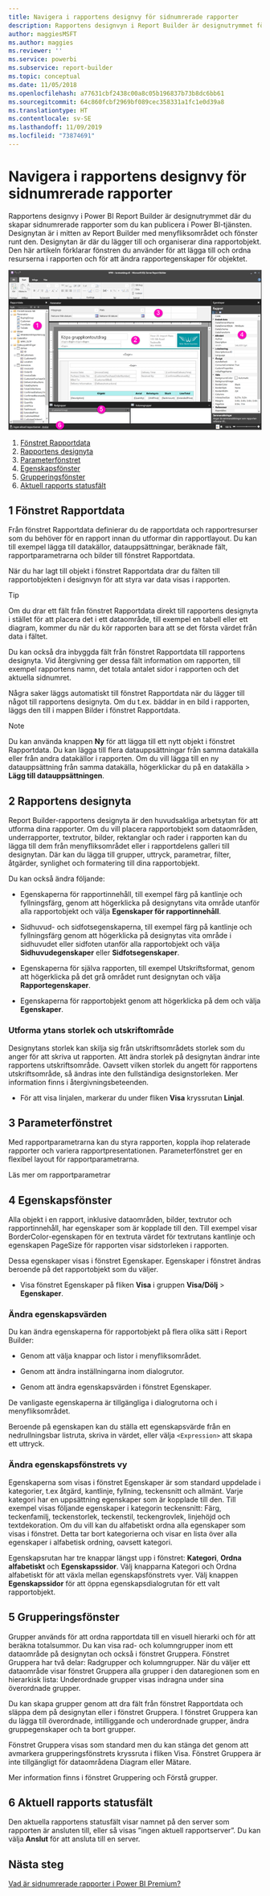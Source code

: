 ```yaml
---
title: Navigera i rapportens designvy för sidnumrerade rapporter
description: Rapportens designvyn i Report Builder är designutrymmet för att skapa sidnumrerade rapporter som du kan publicera i Power BI-tjänsten.
author: maggiesMSFT
ms.author: maggies
ms.reviewer: ''
ms.service: powerbi
ms.subservice: report-builder
ms.topic: conceptual
ms.date: 11/05/2018
ms.openlocfilehash: a77631cbf2438c00a8c05b196837b73b8dc6bb61
ms.sourcegitcommit: 64c860fcbf2969bf089cec358331a1fc1e0d39a8
ms.translationtype: HT
ms.contentlocale: sv-SE
ms.lasthandoff: 11/09/2019
ms.locfileid: "73874691"
---
```

# <a name="getting-around-in-report-design-view-for-paginated-reports"></a>Navigera i rapportens designvy för sidnumrerade rapporter

Rapportens designvy i Power BI Report Builder är designutrymmet där du skapar sidnumrerade rapporter som du kan publicera i Power BI-tjänsten. Designytan är i mitten av Report Builder med menyfliksområdet och fönster runt den. Designytan är där du lägger till och organiserar dina rapportobjekt. Den här artikeln förklarar fönstren du använder för att lägga till och ordna resurserna i rapporten och för att ändra rapportegenskaper för objektet.  

![Rapportens designvyn i Report Builder](media/paginated-reports-report-design-view/power-bi-paginated-report-design-view.png)

1. [Fönstret Rapportdata](#1-report-data-pane) 
2. [Rapportens designyta](#2-report-design-surface)  
3. [Parameterfönstret](#3-parameters-pane) 
4. [Egenskapsfönster](#4-properties-pane) 
5. [Grupperingsfönster](#5-grouping-pane) 
6. [Aktuell rapports statusfält](#6-current-report-status-bar)  
  
## <a name="1-report-data-pane"></a>1 Fönstret Rapportdata  
 Från fönstret Rapportdata definierar du de rapportdata och rapportresurser som du behöver för en rapport innan du utformar din rapportlayout. Du kan till exempel lägga till datakällor, datauppsättningar, beräknade fält, rapportparametrarna och bilder till fönstret Rapportdata.  
  
 När du har lagt till objekt i fönstret Rapportdata drar du fälten till rapportobjekten i designvyn för att styra var data visas i rapporten.  
  
> [!TIP]  
>  Om du drar ett fält från fönstret Rapportdata direkt till rapportens designyta i stället för att placera det i ett dataområde, till exempel en tabell eller ett diagram, kommer du när du kör rapporten bara att se det första värdet från data i fältet.  
  
 Du kan också dra inbyggda fält från fönstret Rapportdata till rapportens designyta. Vid återgivning ger dessa fält information om rapporten, till exempel rapportens namn, det totala antalet sidor i rapporten och det aktuella sidnumret.  
  
 Några saker läggs automatiskt till fönstret Rapportdata när du lägger till något till rapportens designyta. Om du t.ex. bäddar in en bild i rapporten, läggs den till i mappen Bilder i fönstret Rapportdata.  
  
> [!NOTE]  
>  Du kan använda knappen **Ny** för att lägga till ett nytt objekt i fönstret Rapportdata. Du kan lägga till flera datauppsättningar från samma datakälla eller från andra datakällor i rapporten. Om du vill lägga till en ny datauppsättning från samma datakälla, högerklickar du på en datakälla > **Lägg till datauppsättningen**.  
  
## <a name="2-report-design-surface"></a>2 Rapportens designyta  
 Report Builder-rapportens designyta är den huvudsakliga arbetsytan för att utforma dina rapporter. Om du vill placera rapportobjekt som dataområden, underrapporter, textrutor, bilder, rektanglar och rader i rapporten kan du lägga till dem från menyfliksområdet eller i rapportdelens galleri till designytan. Där kan du lägga till grupper, uttryck, parametrar, filter, åtgärder, synlighet och formatering till dina rapportobjekt.  
  
 Du kan också ändra följande:  
  
-   Egenskaperna för rapportinnehåll, till exempel färg på kantlinje och fyllningsfärg, genom att högerklicka på designytans vita område utanför alla rapportobjekt och välja **Egenskaper för rapportinnehåll**.  
  
-   Sidhuvud- och sidfotsegenskaperna, till exempel färg på kantlinje och fyllningsfärg genom att högerklicka på designytas vita område i sidhuvudet eller sidfoten utanför alla rapportobjekt och välja **Sidhuvudegenskaper** eller **Sidfotsegenskaper**.  
  
-   Egenskaperna för själva rapporten, till exempel Utskriftsformat, genom att högerklicka på det grå området runt designytan och välja **Rapportegenskaper**.  
  
-   Egenskaperna för rapportobjekt genom att högerklicka på dem och välja **Egenskaper**.  
  
### <a name="design-surface-size-and-print-area"></a>Utforma ytans storlek och utskriftområde  
Designytans storlek kan skilja sig från utskriftsområdets storlek som du anger för att skriva ut rapporten. Att ändra storlek på designytan ändrar inte rapportens utskriftsområde. Oavsett vilken storlek du angett för rapportens utskriftsområde, så ändras inte den fullständiga designstorleken. Mer information finns i återgivningsbeteenden. 
  
- För att visa linjalen, markerar du under fliken **Visa** kryssrutan **Linjal**.  
  
## <a name="3-parameters-pane"></a>3 Parameterfönstret  
 Med rapportparametrarna kan du styra rapporten, koppla ihop relaterade rapporter och variera rapportpresentationen. Parameterfönstret ger en flexibel layout för rapportparametrarna.  
  
 Läs mer om rapportparametrar   
  
## <a name="4-properties-pane"></a>4 Egenskapsfönster
 Alla objekt i en rapport, inklusive dataområden, bilder, textrutor och rapportinnehåll, har egenskaper som är kopplade till den. Till exempel visar BorderColor-egenskapen för en textruta värdet för textrutans kantlinje och egenskapen PageSize för rapporten visar sidstorleken i rapporten.  
  
 Dessa egenskaper visas i fönstret Egenskaper. Egenskaper i fönstret ändras beroende på det rapportobjekt som du väljer.  
  
- Visa fönstret Egenskaper på fliken **Visa** i gruppen **Visa/Dölj** > **Egenskaper**.  
  
### <a name="changing-property-values"></a>Ändra egenskapsvärden  
 Du kan ändra egenskaperna för rapportobjekt på flera olika sätt i Report Builder:  
  
-   Genom att välja knappar och listor i menyfliksområdet.  
  
-   Genom att ändra inställningarna inom dialogrutor.  
  
-   Genom att ändra egenskapsvärden i fönstret Egenskaper.  
  
 De vanligaste egenskaperna är tillgängliga i dialogrutorna och i menyfliksområdet.  
  
 Beroende på egenskapen kan du ställa ett egenskapsvärde från en nedrullningsbar listruta, skriva in värdet, eller välja `<Expression>` att skapa ett uttryck.  
  
### <a name="changing-the-properties-pane-view"></a>Ändra egenskapsfönstrets vy  
 Egenskaperna som visas i fönstret Egenskaper är som standard uppdelade i kategorier, t.ex åtgärd, kantlinje, fyllning, teckensnitt och allmänt. Varje kategori har en uppsättning egenskaper som är kopplade till den. Till exempel visas följande egenskaper i kategorin teckensnitt: Färg, teckenfamilj, teckenstorlek, teckenstil, teckengrovlek, linjehöjd och textdekoration. Om du vill kan du alfabetiskt ordna alla egenskaper som visas i fönstret. Detta tar bort kategorierna och visar en lista över alla egenskaper i alfabetisk ordning, oavsett kategori.  
  
 Egenskapsrutan har tre knappar längst upp i fönstret: **Kategori**, **Ordna alfabetiskt** och **Egenskapssidor**. Välj knapparna Kategori och Ordna alfabetiskt för att växla mellan egenskapsfönstrets vyer. Välj knappen **Egenskapssidor** för att öppna egenskapsdialogrutan för ett valt rapportobjekt.  
  
  
## <a name="5-grouping-pane"></a>5 Grupperingsfönster

 Grupper används för att ordna rapportdata till en visuell hierarki och för att beräkna totalsummor. Du kan visa rad- och kolumngrupper inom ett dataområde på designytan och också i fönstret Gruppera. Fönstret Gruppera har två delar: Radgrupper och kolumngrupper. När du väljer ett dataområde visar fönstret Gruppera alla grupper i den dataregionen som en hierarkisk lista: Underordnade grupper visas indragna under sina överordnade grupper.  
  
 Du kan skapa grupper genom att dra fält från fönstret Rapportdata och släppa dem på designytan eller i fönstret Gruppera. I fönstret Gruppera kan du lägga till överordnade, intilliggande och underordnade grupper, ändra gruppegenskaper och ta bort grupper.  
  
 Fönstret Gruppera visas som standard men du kan stänga det genom att avmarkera grupperingsfönstrets kryssruta i fliken Visa. Fönstret Gruppera är inte tillgängligt för dataområdena Diagram eller Mätare.  
  
 Mer information finns i fönstret Gruppering och Förstå grupper.  
  
## <a name="6-current-report-status-bar"></a>6 Aktuell rapports statusfält

Den aktuella rapportens statusfält visar namnet på den server som rapporten är ansluten till, eller så visas ”ingen aktuell rapportserver”. Du kan välja **Anslut** för att ansluta till en server.

## <a name="next-steps"></a>Nästa steg

[Vad är sidnumrerade rapporter i Power BI Premium?](paginated-reports-report-builder-power-bi.md) 

  
  

